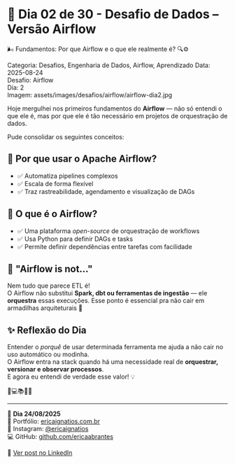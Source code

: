 # 🎯 Dia 02 de 30 - Desafio de Dados – Versão Airflow
🌬️ Fundamentos: Por que Airflow e o que ele realmente é? 🔍⚙️

Categoria: Desafios, Engenharia de Dados, Airflow, Aprendizado
Data: 2025-08-24  
Desafio: Airflow  
Dia: 2  
Imagem: assets/images/desafios/airflow/airflow-dia2.jpg  

Hoje mergulhei nos primeiros fundamentos do **Airflow** — não só entendi o que ele é, mas por que ele é tão necessário em projetos de orquestração de dados.

Pude consolidar os seguintes conceitos:

## 📌 Por que usar o Apache Airflow?
- ✅ Automatiza pipelines complexos  
- ✅ Escala de forma flexível  
- ✅ Traz rastreabilidade, agendamento e visualização de DAGs  

## 📌 O que é o Airflow?
- ✅ Uma plataforma *open-source* de orquestração de workflows  
- ✅ Usa Python para definir DAGs e tasks  
- ✅ Permite definir dependências entre tarefas com facilidade  

## 🌟 "Airflow is not..."
Nem tudo que parece ETL é!  
O Airflow não substitui **Spark, dbt ou ferramentas de ingestão** — ele **orquestra** essas execuções. Esse ponto é essencial pra não cair em armadilhas arquiteturais 👀

## ✨ Reflexão do Dia
Entender o *porquê* de usar determinada ferramenta me ajuda a não cair no uso automático ou modinha.  
O Airflow entra na stack quando há uma necessidade real de **orquestrar, versionar e observar processos**.  
E agora eu entendi de verdade esse valor! 💡

💫💻📚🌸🎯  

---

🦋 **Dia 24/08/2025**  
📌 Portfólio: [ericaignatios.com.br](https://ericaignatios.com.br)  
📸 Instagram: [@ericaignatios](https://instagram.com/ericaignatios)  
💻 GitHub: [github.com/ericaabrantes](https://github.com/ericaabrantes)  

🔗 [Ver post no LinkedIn](https://www.linkedin.com/posts/ericaabrantesignatios_30diasdedados-apacheairflow-dataengineering-activity-7366598519907872769-cE_Q)
